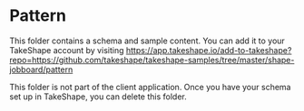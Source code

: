 # Pattern

This folder contains a schema and sample content. You can add it to your TakeShape account by visiting https://app.takeshape.io/add-to-takeshape?repo=https://github.com/takeshape/takeshape-samples/tree/master/shape-jobboard/pattern

This folder is not part of the client application. Once you have your schema set up in TakeShape, you can delete this folder.
